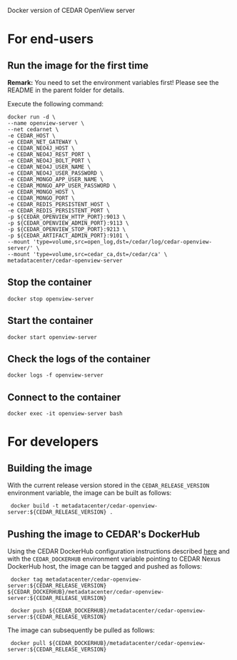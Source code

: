 Docker version of CEDAR OpenView server

# For end-users

## Run the image for the first time

**Remark:** You need to set the environment variables first! Please see the README in the parent folder for details.

Execute the following command:

````
docker run -d \
--name openview-server \
--net cedarnet \
-e CEDAR_HOST \
-e CEDAR_NET_GATEWAY \
-e CEDAR_NEO4J_HOST \
-e CEDAR_NEO4J_REST_PORT \
-e CEDAR_NEO4J_BOLT_PORT \
-e CEDAR_NEO4J_USER_NAME \
-e CEDAR_NEO4J_USER_PASSWORD \
-e CEDAR_MONGO_APP_USER_NAME \
-e CEDAR_MONGO_APP_USER_PASSWORD \
-e CEDAR_MONGO_HOST \
-e CEDAR_MONGO_PORT \
-e CEDAR_REDIS_PERSISTENT_HOST \
-e CEDAR_REDIS_PERSISTENT_PORT \
-p ${CEDAR_OPENVIEW_HTTP_PORT}:9013 \
-p ${CEDAR_OPENVIEW_ADMIN_PORT}:9113 \
-p ${CEDAR_OPENVIEW_STOP_PORT}:9213 \
-p ${CEDAR_ARTIFACT_ADMIN_PORT}:9101 \
--mount 'type=volume,src=open_log,dst=/cedar/log/cedar-openview-server/' \
--mount 'type=volume,src=cedar_ca,dst=/cedar/ca' \
metadatacenter/cedar-openview-server
````

## Stop the container

    docker stop openview-server

## Start the container

    docker start openview-server

## Check the logs of the container

    docker logs -f openview-server

## Connect to the container

    docker exec -it openview-server bash

# For developers

## Building the image

With the current release version stored in the `CEDAR_RELEASE_VERSION` environment variable, the image can be built as follows:

     docker build -t metadatacenter/cedar-openview-server:${CEDAR_RELEASE_VERSION} .

## Pushing the image to CEDAR's DockerHub

Using the CEDAR DockerHub configuration instructions described [here](https://github.com/metadatacenter/cedar-conf/wiki/Configuring-Docker-to-use-the-CEDAR-Nexus-DockerHub) and with the `CEDAR_DOCKERHUB` environment variable pointing to CEDAR Nexus DockerHub host, the image can be tagged and pushed as follows:

     docker tag metadatacenter/cedar-openview-server:${CEDAR_RELEASE_VERSION} ${CEDAR_DOCKERHUB}/metadatacenter/cedar-openview-server:${CEDAR_RELEASE_VERSION}

     docker push ${CEDAR_DOCKERHUB}/metadatacenter/cedar-openview-server:${CEDAR_RELEASE_VERSION}

The image can subsequently be pulled as follows:

     docker pull ${CEDAR_DOCKERHUB}/metadatacenter/cedar-openview-server:${CEDAR_RELEASE_VERSION}
